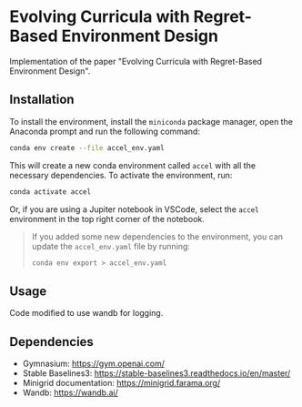 # Evolving Curricula with Regret-Based Environment Design

Implementation of the paper "Evolving Curricula with Regret-Based Environment Design".

## Installation

To install the environment, install the `miniconda` package manager, open the Anaconda prompt and run the following command:

```bash
conda env create --file accel_env.yaml
```

This will create a new conda environment called `accel` with all the necessary dependencies. To activate the environment, run:

```bash
conda activate accel
```

Or, if you are using a Jupiter notebook in VSCode, select the `accel` environment in the top right corner of the notebook.

> If you added some new dependencies to the environment, you can update the `accel_env.yaml` file by running:
>
> ```bash
> conda env export > accel_env.yaml
> ```

## Usage

Code modified to use wandb for logging.

## Dependencies

- Gymnasium: https://gym.openai.com/
- Stable Baselines3: https://stable-baselines3.readthedocs.io/en/master/
- Minigrid documentation: https://minigrid.farama.org/
- Wandb: https://wandb.ai/
